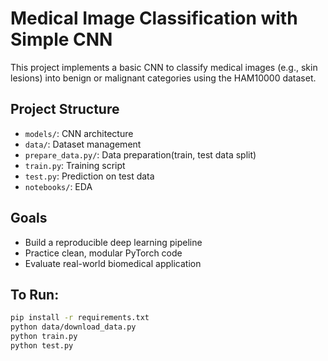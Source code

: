 # Medical Image Classification with Simple CNN

This project implements a basic CNN to classify medical images (e.g., skin lesions) into benign or malignant categories using the HAM10000 dataset.

## Project Structure
- `models/`: CNN architecture
- `data/`: Dataset management
- `prepare_data.py/`: Data preparation(train, test data split)
- `train.py`: Training script
- `test.py`: Prediction on test data
- `notebooks/`: EDA 
## Goals
- Build a reproducible deep learning pipeline
- Practice clean, modular PyTorch code
- Evaluate real-world biomedical application

## To Run:
```bash
pip install -r requirements.txt
python data/download_data.py
python train.py
python test.py
```
